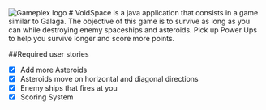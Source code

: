 <img src="http://i.imgur.com/5aDr8mU.png" title="Gameplex logo" />
# 
VoidSpace is a java application that consists in a game similar to Galaga. The objective of this game is to survive as long as you can while destroying enemy spaceships and asteroids.
Pick up Power Ups to help you survive longer and score more points.

##Required user stories
- [x] Add more Asteroids
- [x] Asteroids move on horizontal and diagonal directions
- [x] Enemy ships that fires at you
- [x] Scoring System
